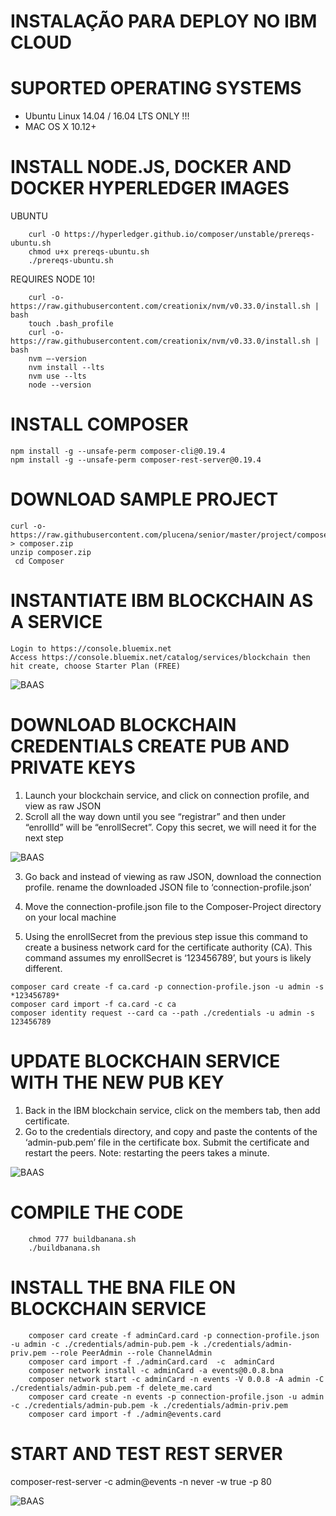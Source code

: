 # INSTALAÇÃO PARA DEPLOY NO IBM CLOUD

# SUPORTED OPERATING SYSTEMS
- Ubuntu Linux 14.04 / 16.04 LTS ONLY !!!
- MAC OS X 10.12+

# INSTALL NODE.JS, DOCKER AND DOCKER HYPERLEDGER IMAGES 

UBUNTU

```     
    curl -O https://hyperledger.github.io/composer/unstable/prereqs-ubuntu.sh
    chmod u+x prereqs-ubuntu.sh
    ./prereqs-ubuntu.sh
```

    
REQUIRES NODE 10!
```
    curl -o- https://raw.githubusercontent.com/creationix/nvm/v0.33.0/install.sh | bash
    touch .bash_profile
    curl -o- https://raw.githubusercontent.com/creationix/nvm/v0.33.0/install.sh | bash
    nvm —-version
    nvm install --lts
    nvm use --lts
    node --version
```
 
# INSTALL COMPOSER 
```
npm install -g --unsafe-perm composer-cli@0.19.4
npm install -g --unsafe-perm composer-rest-server@0.19.4

```

# DOWNLOAD SAMPLE PROJECT 
```
curl -o- https://raw.githubusercontent.com/plucena/senior/master/project/composer.zip > composer.zip
unzip composer.zip
 cd Composer
```



# INSTANTIATE IBM BLOCKCHAIN AS A SERVICE 

```
Login to https://console.bluemix.net
Access https://console.bluemix.net/catalog/services/blockchain then hit create, choose Starter Plan (FREE)
```
![BAAS](https://cdn-images-1.medium.com/max/1600/1*OwZiPHH00uUO0ALStas1Ew.gif)


# DOWNLOAD BLOCKCHAIN CREDENTIALS CREATE PUB AND PRIVATE KEYS 

1. Launch your blockchain service, and click on connection profile, and view as raw JSON
2. Scroll all the way down until you see “registrar” and then under “enrollId” will be “enrollSecret”. Copy this secret, we will need it for the next step

![BAAS](https://cdn-images-1.medium.com/max/1600/1*5xSoM5S2KfJGf9T-tzYAzA.gif)

3. Go back and instead of viewing as raw JSON, download the connection profile.
rename the downloaded JSON file to ‘connection-profile.json’


4. Move the connection-profile.json file to the Composer-Project directory on your local machine

5. Using the enrollSecret from the previous step issue this command to create a business network card for the certificate authority (CA). This command assumes my enrollSecret is ‘123456789’, but yours is likely different.

```
composer card create -f ca.card -p connection-profile.json -u admin -s *123456789*
composer card import -f ca.card -c ca
composer identity request --card ca --path ./credentials -u admin -s 123456789
```

# UPDATE BLOCKCHAIN SERVICE WITH THE NEW PUB KEY

1. Back in the IBM blockchain service, click on the members tab, then add certificate. 
2. Go to the credentials directory, and copy and paste the contents of the ‘admin-pub.pem’ file in the certificate box. Submit the certificate and restart the peers. Note: restarting the peers takes a minute.

![BAAS](https://cdn-images-1.medium.com/max/1600/1*5xSoM5S2KfJGf9T-tzYAzA.gif)


# COMPILE THE CODE
```
    chmod 777 buildbanana.sh
    ./buildbanana.sh
```

# INSTALL THE BNA FILE ON BLOCKCHAIN SERVICE
```
    composer card create -f adminCard.card -p connection-profile.json -u admin -c ./credentials/admin-pub.pem -k ./credentials/admin-priv.pem --role PeerAdmin --role ChannelAdmin
    composer card import -f ./adminCard.card  -c  adminCard
    composer network install -c adminCard -a events@0.0.8.bna
    composer network start -c adminCard -n events -V 0.0.8 -A admin -C ./credentials/admin-pub.pem -f delete_me.card
    composer card create -n events -p connection-profile.json -u admin -c ./credentials/admin-pub.pem -k ./credentials/admin-priv.pem
    composer card import -f ./admin@events.card
```

# START AND TEST REST SERVER
composer-rest-server -c admin@events -n never -w true -p 80

![BAAS](https://cdn-images-1.medium.com/max/1600/1*lfkagutwWlMv--ax6SMwTQ.gif)

